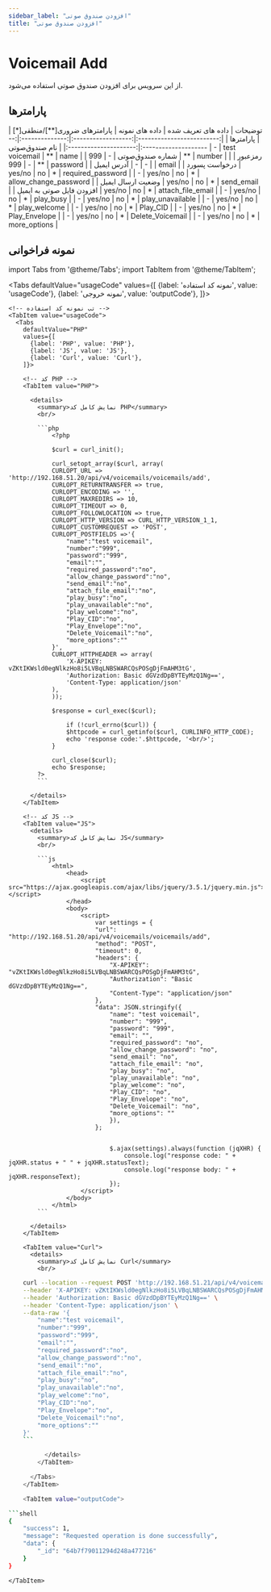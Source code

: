 ```yaml
---
sidebar_label: "افزودن صندوق صوتی"
title: "افزودن صندوق صوتی"
---
```


# Voicemail Add

از این سرویس برای افزودن صندوق صوتی استفاده می‌شود.

## پارامتر‌ها
<div class="custom-table">
|          توضیحات          | داده های تعریف شده | داده های نمونه | پارامترهای ضروری[**]/منطقی[*] |       پارامترها       |
|:-------------------------:|:------------------:|:--------------:|:----------------------:|:---------------------:|
|       نام صندوق‌صوتی       |          -         | test voicemail |           **           |          name         |
|      شماره صندوق‌صوتی      |          -         |       999      |           **           |         number        |
|          رمزعبور          |          -         |       999      |           **           |        password       |
|         آدرس ایمیل        |          -         |        -       |                        |         email         |
|       درخواست پسورد       |       yes/no       |       no       |            *           |   required_password   |
|             -             |       yes/no       |       no       |            *           | allow_change_password |
|     وضعیت ارسال ایمیل     |       yes/no       |       no       |            *           |       send_email      |
| افزودن فایل صوتی به ایمیل |       yes/no       |       no       |            *           |   attach_file_email   |
|             -             |       yes/no       |       no       |            *           |       play_busy       |
|             -             |       yes/no       |       no       |            *           |    play_unavailable   |
|             -             |       yes/no       |       no       |            *           |      play_welcome     |
|             -             |       yes/no       |       no       |            *           |        Play_CID       |
|             -             |       yes/no       |       no       |            *           |     Play_Envelope     |
|             -             |       yes/no       |       no       |            *           |    Delete_Voicemail   |
|             -             |       yes/no       |       no       |            *           |      more_options     |
</div>


## نمونه فراخوانی

<!--  -->


import Tabs from '@theme/Tabs';
import TabItem from '@theme/TabItem';

  <Tabs
    defaultValue="usageCode"
    values={[
      {label: 'نمونه کد استفاده', value: 'usageCode'},
      {label: 'نمونه خروجی', value: 'outputCode'},
    ]}>

    <!-- تب نمونه کد استفاده -->
    <TabItem value="usageCode">
      <Tabs
        defaultValue="PHP"
        values={[
          {label: 'PHP', value: 'PHP'},
          {label: 'JS', value: 'JS'},
          {label: 'Curl', value: 'Curl'},
        ]}>

        <!-- کد PHP -->
        <TabItem value="PHP">
      
          <details>
            <summary>نمایش کامل کد PHP</summary>
            <br/>

			```php
				<?php

				$curl = curl_init();

				curl_setopt_array($curl, array(
				CURLOPT_URL => 'http://192.168.51.20/api/v4/voicemails/voicemails/add',
				CURLOPT_RETURNTRANSFER => true,
				CURLOPT_ENCODING => '',
				CURLOPT_MAXREDIRS => 10,
				CURLOPT_TIMEOUT => 0,
				CURLOPT_FOLLOWLOCATION => true,
				CURLOPT_HTTP_VERSION => CURL_HTTP_VERSION_1_1,
				CURLOPT_CUSTOMREQUEST => 'POST',
				CURLOPT_POSTFIELDS =>'{
					"name":"test voicemail",
					"number":"999",
					"password":"999",
					"email":"",
					"required_password":"no",
					"allow_change_password":"no",
					"send_email":"no",
					"attach_file_email":"no",
					"play_busy":"no",
					"play_unavailable":"no",
					"play_welcome":"no",
					"Play_CID":"no",
					"Play_Envelope":"no",
					"Delete_Voicemail":"no",
					"more_options":""
				}',
				CURLOPT_HTTPHEADER => array(
					'X-APIKEY: vZKtIKWsld0egNlkzHo8i5LVBqLNBSWARCQsPOSgDjFmAHM3tG',
					'Authorization: Basic dGVzdDpBYTEyMzQ1Ng==',
					'Content-Type: application/json'
				),
				));

				$response = curl_exec($curl);

					if (!curl_errno($curl)) {
					$httpcode = curl_getinfo($curl, CURLINFO_HTTP_CODE);
					echo 'response code:'.$httpcode, '<br/>';
				}

				curl_close($curl);
				echo $response;
			?>
			```

          </details>
        </TabItem>

        <!-- کد JS -->
        <TabItem value="JS">
          <details>
            <summary>نمایش کامل کد JS</summary>
            <br/>

			```js
				<html>
					<head>
						<script src="https://ajax.googleapis.com/ajax/libs/jquery/3.5.1/jquery.min.js"></script>
					</head>
					<body>
						<script>
							var settings = {
							"url": "http://192.168.51.20/api/v4/voicemails/voicemails/add",
							"method": "POST",
							"timeout": 0,
							"headers": {
								"X-APIKEY": "vZKtIKWsld0egNlkzHo8i5LVBqLNBSWARCQsPOSgDjFmAHM3tG",
								"Authorization": "Basic dGVzdDpBYTEyMzQ1Ng==",
								"Content-Type": "application/json"
							},
							"data": JSON.stringify({
								"name": "test voicemail",
								"number": "999",
								"password": "999",
								"email": "",
								"required_password": "no",
								"allow_change_password": "no",
								"send_email": "no",
								"attach_file_email": "no",
								"play_busy": "no",
								"play_unavailable": "no",
								"play_welcome": "no",
								"Play_CID": "no",
								"Play_Envelope": "no",
								"Delete_Voicemail": "no",
								"more_options": ""
								}),
							};


								$.ajax(settings).always(function (jqXHR) {
									console.log("response code: " + jqXHR.status + " " + jqXHR.statusText);
									console.log("response body: " + jqXHR.responseText);
								});
						</script>
					</body>
				</html>
			```

          </details>
        </TabItem>

        <TabItem value="Curl">
          <details>
            <summary>نمایش کامل کد Curl</summary>
            <br/>

```bash
	curl --location --request POST 'http://192.168.51.21/api/v4/voicemails/voicemails/add' \
	--header 'X-APIKEY: vZKtIKWsld0egNlkzHo8i5LVBqLNBSWARCQsPOSgDjFmAHM3tG' \
	--header 'Authorization: Basic dGVzdDpBYTEyMzQ1Ng==' \
	--header 'Content-Type: application/json' \
	--data-raw '{
		"name":"test voicemail",
		"number":"999",
		"password":"999",
		"email":"",
		"required_password":"no",
		"allow_change_password":"no",
		"send_email":"no",
		"attach_file_email":"no",
		"play_busy":"no",
		"play_unavailable":"no",
		"play_welcome":"no",
		"Play_CID":"no",
		"Play_Envelope":"no",
		"Delete_Voicemail":"no",
		"more_options":""
	}'
	```

          </details>
        </TabItem>

      </Tabs>
    </TabItem>

    <TabItem value="outputCode">

```shell
{
    "success": 1,
    "message": "Requested operation is done successfully",
    "data": {
        "_id": "64b7f79011294d248a477216"
    }
}
```
    </TabItem>

  </Tabs>

